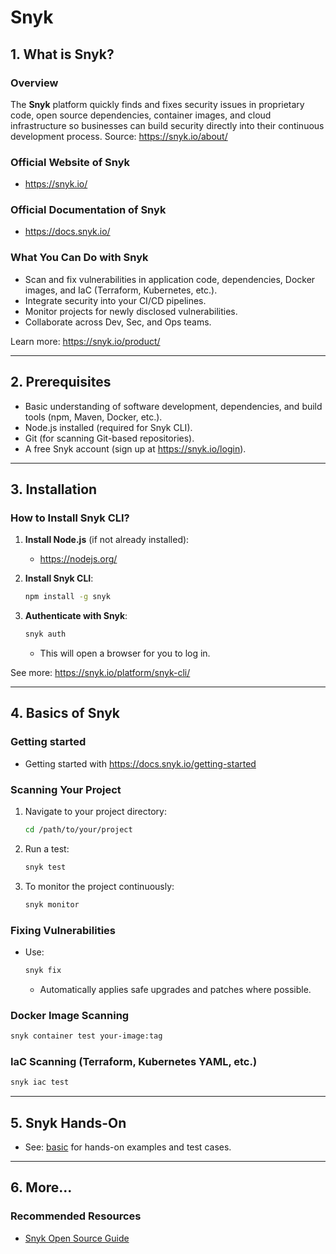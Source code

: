 # Snyk

## 1. What is Snyk?

### Overview

The **Snyk** platform quickly finds and fixes security issues in proprietary code, open source dependencies, container images, and cloud infrastructure so businesses can build security directly into their continuous development process.
Source: https://snyk.io/about/

### Official Website of Snyk

- https://snyk.io/

### Official Documentation of Snyk

- https://docs.snyk.io/

### What You Can Do with Snyk

- Scan and fix vulnerabilities in application code, dependencies, Docker images, and IaC (Terraform, Kubernetes, etc.).
- Integrate security into your CI/CD pipelines.
- Monitor projects for newly disclosed vulnerabilities.
- Collaborate across Dev, Sec, and Ops teams.

Learn more: https://snyk.io/product/

---

## 2. Prerequisites

- Basic understanding of software development, dependencies, and build tools (npm, Maven, Docker, etc.).
- Node.js installed (required for Snyk CLI).
- Git (for scanning Git-based repositories).
- A free Snyk account (sign up at https://snyk.io/login).

---

## 3. Installation

### How to Install Snyk CLI?

1. **Install Node.js** (if not already installed):

   - https://nodejs.org/

2. **Install Snyk CLI**:

   ```bash
   npm install -g snyk
   ```

3. **Authenticate with Snyk**:
   ```bash
   snyk auth
   ```
   - This will open a browser for you to log in.

See more: https://snyk.io/platform/snyk-cli/

---

## 4. Basics of Snyk

### Getting started

- Getting started with https://docs.snyk.io/getting-started

### Scanning Your Project

1. Navigate to your project directory:

   ```bash
   cd /path/to/your/project
   ```

2. Run a test:

   ```bash
   snyk test
   ```

3. To monitor the project continuously:
   ```bash
   snyk monitor
   ```

### Fixing Vulnerabilities

- Use:
  ```bash
  snyk fix
  ```
  - Automatically applies safe upgrades and patches where possible.

### Docker Image Scanning

```bash
snyk container test your-image:tag
```

### IaC Scanning (Terraform, Kubernetes YAML, etc.)

```bash
snyk iac test
```

---

## 5. Snyk Hands-On

- See: [basic](./basic/) for hands-on examples and test cases.

---

## 6. More...

### Recommended Resources

- [Snyk Open Source Guide](https://snyk.io/product/open-source-security-management/)
